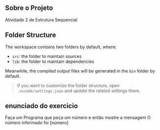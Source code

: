 ## Sobre o Projeto

Atividade 2 de Estrutura Sequencial

## Folder Structure

The workspace contains two folders by default, where:

- `src`: the folder to maintain sources
- `lib`: the folder to maintain dependencies

Meanwhile, the compiled output files will be generated in the `bin` folder by default.

> If you want to customize the folder structure, open `.vscode/settings.json` and update the related settings there.

## enunciado do exercicio

Faça um Programa que peça um número e então mostre a mensagem O número informado foi [número]
